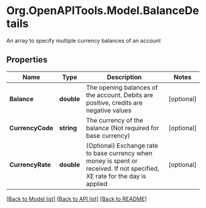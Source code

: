 # Org.OpenAPITools.Model.BalanceDetails
An array to specify multiple currency balances of an account

## Properties

Name | Type | Description | Notes
------------ | ------------- | ------------- | -------------
**Balance** | **double** | The opening balances of the account. Debits are positive, credits are negative values | [optional] 
**CurrencyCode** | **string** | The currency of the balance (Not required for base currency) | [optional] 
**CurrencyRate** | **double** | (Optional) Exchange rate to base currency when money is spent or received. If not specified, XE rate for the day is applied | [optional] 

[[Back to Model list]](../README.md#documentation-for-models) [[Back to API list]](../README.md#documentation-for-api-endpoints) [[Back to README]](../README.md)

